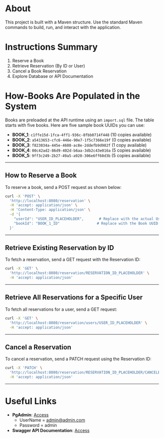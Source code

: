 # About
This project is built with a Maven structure. Use the standard Maven commands to build, run, and interact with the application.

# Instructions Summary
1. Reserve a Book
2. Retrieve Reservation (By ID or User)
3. Cancel a Book Reservation
4. Explore Database or API Documentation

# How-Books Are Populated in the System
Books are preloaded at the API runtime using an `import.sql` file. The table starts with five books. Here are five sample book UUIDs you can use:

- **BOOK_1**: `c1ffe15d-1fca-4ff1-936c-8fbb0714f448` (10 copies available)
- **BOOK_2**: `a5413653-cfc6-446e-90e7-1f5c7366e19f` (0 copies available)
- **BOOK_3**: `f823034a-445e-4608-ac8e-2ddefb9d982f` (1 copy available)
- **BOOK_4**: `00c42ad2-86d9-402d-b6aa-3db2c43e016a` (5 copies available)
- **BOOK_5**: `9ff3c249-2b27-49a5-a920-306e6ff60d3b` (5 copies available)

---

## How to Reserve a Book
To reserve a book, send a POST request as shown below:

```bash
curl -X 'POST' \
  'http://localhost:8080/reservation' \
  -H 'accept: application/json' \
  -H 'Content-Type: application/json' \
  -d '{
    "userId": "USER_ID_PLACEHOLDER",       # Replace with the actual User UUID
    "bookId": "BOOK_1_ID"                 # Replace with the Book UUID
  }'
```

---

## Retrieve Existing Reservation by ID
To fetch a reservation, send a GET request with the Reservation ID:

```bash
curl -X 'GET' \
  'http://localhost:8080/reservation/RESERVATION_ID_PLACEHOLDER' \
  -H 'accept: application/json'
```

---

## Retrieve All Reservations for a Specific User
To fetch all reservations for a user, send a GET request:

```bash
curl -X 'GET' \
  'http://localhost:8080/reservation/users/USER_ID_PLACEHOLDER' \
  -H 'accept: application/json'
```

---

## Cancel a Reservation
To cancel a reservation, send a PATCH request using the Reservation ID:

```bash
curl -X 'PATCH' \
  'http://localhost:8080/reservation/RESERVATION_ID_PLACEHOLDER/CANCELED' \
  -H 'accept: application/json'
```

---

# Useful Links
- **PgAdmin**: [Access](http://localhost:8081/browser/)
  - UserName = admin@admin.com
  - Password = admin
- **Swagger API Documentation**: [Access](http://localhost:8080/reservation/swagger-ui/index.html#/)